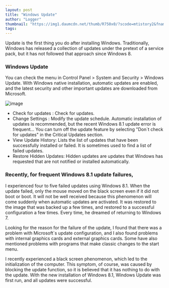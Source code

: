 ```yaml
---
layout: post
title: "Windows Update"
author: "Logger"
thumbnail: "https://img1.daumcdn.net/thumb/R750x0/?scode=mtistory2&fname=https%3A%2F%2Ft1.daumcdn.net%2Fcfile%2Ftistory%2F267F7F465559D96F32"
tags: 
---
```



Update is the first thing you do after installing Windows. Traditionally, Windows has released a collection of updates under the pretext of a service pack, but it has not followed that approach since Windows 8.

### Windows Update

You can check the menu in Control Panel > System and Security > Windows Update. With Windows native installation, automatic updates are enabled, and the latest security and other important updates are downloaded from Microsoft.

![image](https://t1.daumcdn.net/cfile/tistory/267F7F465559D96F32)

- Check for updates : Check for updates.
- Change Settings : Modify the update schedule. Automatic installation of updates is recommended, but the recent Windows 8.1 update error is frequent... You can turn off the update feature by selecting "Don`t check for updates" in the Critical Updates section.
- View Update History: Lists the list of updates that have been successfully installed or failed. It is sometimes used to find a list of failed updates.
- Restore Hidden Updates: Hidden updates are updates that Windows has requested that are not notified or installed automatically.

### Recently, for frequent Windows 8.1 update failures,

I experienced four to five failed updates using Windows 8.1. When the update failed, only the mouse moved on the black screen even if it did not boot or boot. It will not be well received because this phenomenon will come suddenly when automatic updates are activated. It was restored to the image that was backed up a few times, and restored to a successful configuration a few times. Every time, he dreamed of returning to Windows 7.

Looking for the reason for the failure of the update, I found that there was a problem with Microsoft`s update configuration, and I also found problems with internal graphics cards and external graphics cards. Some have also mentioned problems with programs that make classic changes to the start menu.

I recently experienced a black screen phenomenon, which led to the initialization of the computer. This symptom, of course, was caused by blocking the update function, so it is believed that it has nothing to do with the update. With the new installation of Windows 8.1, Windows Update was first run, and all updates were successful.